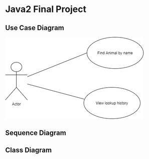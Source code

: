 # Java2 Final Project
## Use Case Diagram
![Use Case Diagram](images/Animal_Use_Case.jpg)
## Sequence Diagram

## Class Diagram